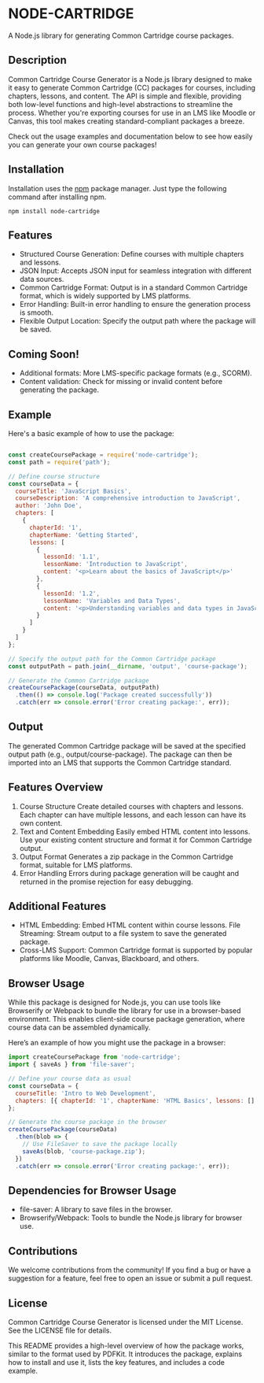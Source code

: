 # NODE-CARTRIDGE

A Node.js library for generating Common Cartridge course packages.


## Description

Common Cartridge Course Generator is a Node.js library designed to make it easy to generate Common Cartridge (CC) packages for courses, including chapters, lessons, and content. The API is simple and flexible, providing both low-level functions and high-level abstractions to streamline the process. Whether you're exporting courses for use in an LMS like Moodle or Canvas, this tool makes creating standard-compliant packages a breeze.

Check out the usage examples and documentation below to see how easily you can generate your own course packages!

## Installation

Installation uses the [npm](http://npmjs.org/) package manager. Just type the following command after installing npm.

    npm install node-cartridge

## Features

- Structured Course Generation: Define courses with multiple chapters and lessons.
- JSON Input: Accepts JSON input for seamless integration with different data sources.
- Common Cartridge Format: Output is in a standard Common Cartridge format, which is widely supported by LMS platforms.
- Error Handling: Built-in error handling to ensure the generation process is smooth.
- Flexible Output Location: Specify the output path where the package will be saved.

## Coming Soon!

- Additional formats: More LMS-specific package formats (e.g., SCORM).
- Content validation: Check for missing or invalid content before generating the package.

## Example

Here's a basic example of how to use the package:

```javascript

const createCoursePackage = require('node-cartridge');
const path = require('path');

// Define course structure
const courseData = {
  courseTitle: 'JavaScript Basics',
  courseDescription: 'A comprehensive introduction to JavaScript',
  author: 'John Doe',
  chapters: [
    {
      chapterId: '1',
      chapterName: 'Getting Started',
      lessons: [
        {
          lessonId: '1.1',
          lessonName: 'Introduction to JavaScript',
          content: '<p>Learn about the basics of JavaScript</p>'
        },
        {
          lessonId: '1.2',
          lessonName: 'Variables and Data Types',
          content: '<p>Understanding variables and data types in JavaScript</p>'
        }
      ]
    }
  ]
};

// Specify the output path for the Common Cartridge package
const outputPath = path.join(__dirname, 'output', 'course-package');

// Generate the Common Cartridge package
createCoursePackage(courseData, outputPath)
  .then(() => console.log('Package created successfully'))
  .catch(err => console.error('Error creating package:', err));
```

## Output

The generated Common Cartridge package will be saved at the specified output path (e.g., output/course-package). The package can then be imported into an LMS that supports the Common Cartridge standard.


## Features Overview
1. Course Structure
Create detailed courses with chapters and lessons.
Each chapter can have multiple lessons, and each lesson can have its own content.
2. Text and Content Embedding
Easily embed HTML content into lessons.
Use your existing content structure and format it for Common Cartridge output.
3. Output Format
Generates a zip package in the Common Cartridge format, suitable for LMS platforms.
4. Error Handling
Errors during package generation will be caught and returned in the promise rejection for easy debugging.

## Additional Features

- HTML Embedding: Embed HTML content within course lessons.
File Streaming: Stream output to a file system to save the generated package.
- Cross-LMS Support: Common Cartridge format is supported by popular platforms like Moodle, Canvas, Blackboard, and others.

## Browser Usage

While this package is designed for Node.js, you can use tools like Browserify or Webpack to bundle the library for use in a browser-based environment. This enables client-side course package generation, where course data can be assembled dynamically.

Here’s an example of how you might use the package in a browser:

```javascript
import createCoursePackage from 'node-cartridge';
import { saveAs } from 'file-saver';

// Define your course data as usual
const courseData = {
  courseTitle: 'Intro to Web Development',
  chapters: [{ chapterId: '1', chapterName: 'HTML Basics', lessons: [] }]
};

// Generate the course package in the browser
createCoursePackage(courseData)
  .then(blob => {
    // Use FileSaver to save the package locally
    saveAs(blob, 'course-package.zip');
  })
  .catch(err => console.error('Error creating package:', err));
```

## Dependencies for Browser Usage
- file-saver: A library to save files in the browser.
- Browserify/Webpack: Tools to bundle the Node.js library for browser use.

## Contributions

We welcome contributions from the community! If you find a bug or have a suggestion for a feature, feel free to open an issue or submit a pull request.

## License

Common Cartridge Course Generator is licensed under the MIT License. See the LICENSE file for details.

This README provides a high-level overview of how the package works, similar to the format used by PDFKit. It introduces the package, explains how to install and use it, lists the key features, and includes a code example.
